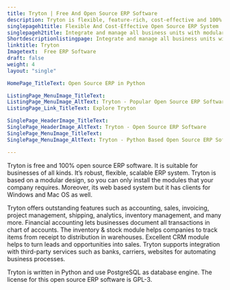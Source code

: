 ```yaml
---
title: Tryton | Free And Open Source ERP Software
description: Tryton is flexible, feature-rich, cost-effective and 100% open source ERP software. It’s an easy-to-use and ideal for businesses of any size and type.
singlepageh1title: Flexible And Cost-Effective Open Source ERP System
singlepageh2title: Integrate and manage all business units with modular and web based Enterprise Resource Planning (ERP) software. Ideal for companies of any size and type.
Shortdescriptionlistingpage: Integrate and manage all business units with modular and web based Enterprise Resource Planning (ERP) software. Ideal for companies of any size and type.
linktitle: Tryton
Imagetext:  Free ERP Software 
draft: false
weight: 4
layout: "single"

HomePage_TitleText: Open Source ERP in Python

ListingPage_MenuImage_TitleText: 
ListingPage_MenuImage_AltText: Tryton - Popular Open Source ERP Software
ListingPage_Link_TitleText: Explore Tryton

SinglePage_HeaderImage_TitleText: 
SinglePage_HeaderImage_AltText: Tryton - Open Source ERP Software
SinglePage_MenuImage_TitleText: 
SinglePage_MenuImage_AltText: Tryton - Python Based Open Source ERP Software

---
```


Tryton is free and 100% open source ERP software. It is suitable for businesses of all kinds. It’s robust, flexible, scalable ERP system. Tryton is based on a modular design, so you can only install the modules that your company requires. Moreover, its web based system but it has clients for Windows and Mac OS as well.

Tryton offers outstanding features such as accounting, sales, invoicing, project management, shipping, analytics, inventory management, and many more. Financial accounting lets businesses document all transactions in chart of accounts. The inventory &amp; stock module helps companies to track items from receipt to distribution in warehouses. Excellent CRM module helps to turn leads and opportunities into sales. Tryton supports integration with third-party services such as banks, carriers, websites for automating business processes.

Tryton is written in Python and use PostgreSQL as database engine. The license for this open source ERP software is GPL-3.